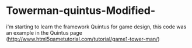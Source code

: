 # Towerman-quintus-Modified-
i'm starting to learn the framework Quintus for game design, this code was an example in the 
Quintus page (http://www.html5gametutorial.com/tutorial/game1-tower-man/) 
